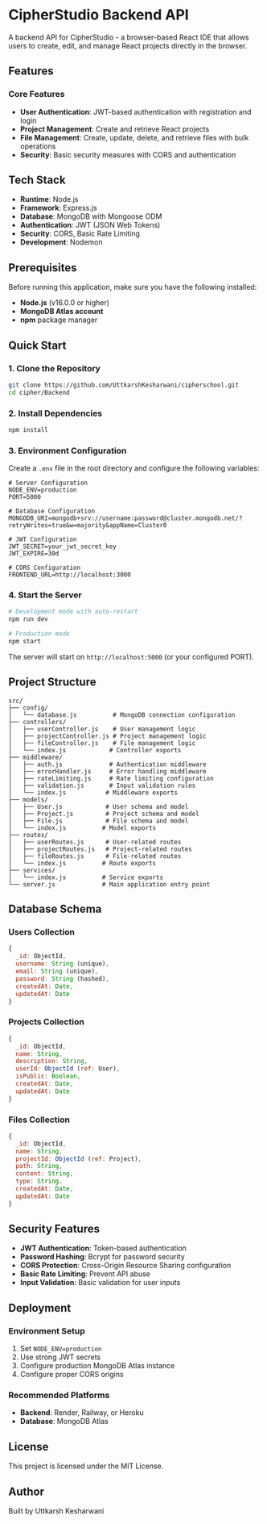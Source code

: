 # CipherStudio Backend API

A backend API for CipherStudio - a browser-based React IDE that allows users to create, edit, and manage React projects directly in the browser.

## Features

### Core Features

- **User Authentication**: JWT-based authentication with registration and login
- **Project Management**: Create and retrieve React projects
- **File Management**: Create, update, delete, and retrieve files with bulk operations
- **Security**: Basic security measures with CORS and authentication

## Tech Stack

- **Runtime**: Node.js
- **Framework**: Express.js
- **Database**: MongoDB with Mongoose ODM
- **Authentication**: JWT (JSON Web Tokens)
- **Security**: CORS, Basic Rate Limiting
- **Development**: Nodemon

## Prerequisites

Before running this application, make sure you have the following installed:

- **Node.js** (v16.0.0 or higher)
- **MongoDB Atlas account**
- **npm** package manager

## Quick Start

### 1. Clone the Repository

```bash
git clone https://github.com/UttkarshKesharwani/cipherschool.git
cd cipher/Backend
```

### 2. Install Dependencies

```bash
npm install
```

### 3. Environment Configuration

Create a `.env` file in the root directory and configure the following variables:

```env
# Server Configuration
NODE_ENV=production
PORT=5000

# Database Configuration
MONGODB_URI=mongodb+srv://username:password@cluster.mongodb.net/?retryWrites=true&w=majority&appName=Cluster0

# JWT Configuration
JWT_SECRET=your_jwt_secret_key
JWT_EXPIRE=30d

# CORS Configuration
FRONTEND_URL=http://localhost:3000
```

### 4. Start the Server

```bash
# Development mode with auto-restart
npm run dev

# Production mode
npm start
```

The server will start on `http://localhost:5000` (or your configured PORT).

## Project Structure

```
src/
├── config/
│   └── database.js          # MongoDB connection configuration
├── controllers/
│   ├── userController.js    # User management logic
│   ├── projectController.js # Project management logic
│   ├── fileController.js    # File management logic
│   └── index.js            # Controller exports
├── middleware/
│   ├── auth.js             # Authentication middleware
│   ├── errorHandler.js     # Error handling middleware
│   ├── rateLimiting.js     # Rate limiting configuration
│   ├── validation.js       # Input validation rules
│   └── index.js           # Middleware exports
├── models/
│   ├── User.js            # User schema and model
│   ├── Project.js         # Project schema and model
│   ├── File.js            # File schema and model
│   └── index.js          # Model exports
├── routes/
│   ├── userRoutes.js      # User-related routes
│   ├── projectRoutes.js   # Project-related routes
│   ├── fileRoutes.js      # File-related routes
│   └── index.js          # Route exports
├── services/
│   └── index.js          # Service exports
└── server.js             # Main application entry point
```

## Database Schema

### Users Collection

```javascript
{
  _id: ObjectId,
  username: String (unique),
  email: String (unique),
  password: String (hashed),
  createdAt: Date,
  updatedAt: Date
}
```

### Projects Collection

```javascript
{
  _id: ObjectId,
  name: String,
  description: String,
  userId: ObjectId (ref: User),
  isPublic: Boolean,
  createdAt: Date,
  updatedAt: Date
}
```

### Files Collection

```javascript
{
  _id: ObjectId,
  name: String,
  projectId: ObjectId (ref: Project),
  path: String,
  content: String,
  type: String,
  createdAt: Date,
  updatedAt: Date
}
```

## Security Features

- **JWT Authentication**: Token-based authentication
- **Password Hashing**: Bcrypt for password security
- **CORS Protection**: Cross-Origin Resource Sharing configuration
- **Basic Rate Limiting**: Prevent API abuse
- **Input Validation**: Basic validation for user inputs

## Deployment

### Environment Setup

1. Set `NODE_ENV=production`
2. Use strong JWT secrets
3. Configure production MongoDB Atlas instance
4. Configure proper CORS origins

### Recommended Platforms

- **Backend**: Render, Railway, or Heroku
- **Database**: MongoDB Atlas

## License

This project is licensed under the MIT License.

## Author

Built by Uttkarsh Kesharwani
